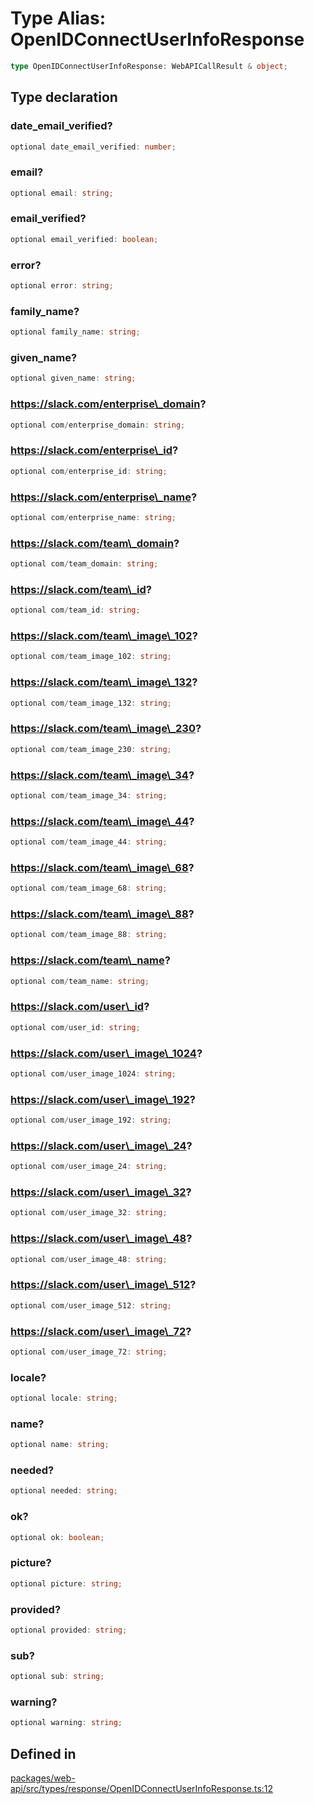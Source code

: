 # Type Alias: OpenIDConnectUserInfoResponse

```ts
type OpenIDConnectUserInfoResponse: WebAPICallResult & object;
```

## Type declaration

### date\_email\_verified?

```ts
optional date_email_verified: number;
```

### email?

```ts
optional email: string;
```

### email\_verified?

```ts
optional email_verified: boolean;
```

### error?

```ts
optional error: string;
```

### family\_name?

```ts
optional family_name: string;
```

### given\_name?

```ts
optional given_name: string;
```

### https://slack.com/enterprise\_domain?

```ts
optional com/enterprise_domain: string;
```

### https://slack.com/enterprise\_id?

```ts
optional com/enterprise_id: string;
```

### https://slack.com/enterprise\_name?

```ts
optional com/enterprise_name: string;
```

### https://slack.com/team\_domain?

```ts
optional com/team_domain: string;
```

### https://slack.com/team\_id?

```ts
optional com/team_id: string;
```

### https://slack.com/team\_image\_102?

```ts
optional com/team_image_102: string;
```

### https://slack.com/team\_image\_132?

```ts
optional com/team_image_132: string;
```

### https://slack.com/team\_image\_230?

```ts
optional com/team_image_230: string;
```

### https://slack.com/team\_image\_34?

```ts
optional com/team_image_34: string;
```

### https://slack.com/team\_image\_44?

```ts
optional com/team_image_44: string;
```

### https://slack.com/team\_image\_68?

```ts
optional com/team_image_68: string;
```

### https://slack.com/team\_image\_88?

```ts
optional com/team_image_88: string;
```

### https://slack.com/team\_name?

```ts
optional com/team_name: string;
```

### https://slack.com/user\_id?

```ts
optional com/user_id: string;
```

### https://slack.com/user\_image\_1024?

```ts
optional com/user_image_1024: string;
```

### https://slack.com/user\_image\_192?

```ts
optional com/user_image_192: string;
```

### https://slack.com/user\_image\_24?

```ts
optional com/user_image_24: string;
```

### https://slack.com/user\_image\_32?

```ts
optional com/user_image_32: string;
```

### https://slack.com/user\_image\_48?

```ts
optional com/user_image_48: string;
```

### https://slack.com/user\_image\_512?

```ts
optional com/user_image_512: string;
```

### https://slack.com/user\_image\_72?

```ts
optional com/user_image_72: string;
```

### locale?

```ts
optional locale: string;
```

### name?

```ts
optional name: string;
```

### needed?

```ts
optional needed: string;
```

### ok?

```ts
optional ok: boolean;
```

### picture?

```ts
optional picture: string;
```

### provided?

```ts
optional provided: string;
```

### sub?

```ts
optional sub: string;
```

### warning?

```ts
optional warning: string;
```

## Defined in

[packages/web-api/src/types/response/OpenIDConnectUserInfoResponse.ts:12](https://github.com/slackapi/node-slack-sdk/blob/c15385ef93ccdde9702f52f7d1f445999203d794/packages/web-api/src/types/response/OpenIDConnectUserInfoResponse.ts#L12)
